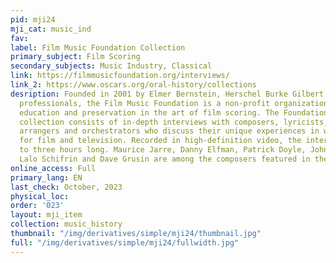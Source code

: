 ```yaml
---
pid: mji24
mji_cat: music_ind
fav: 
label: Film Music Foundation Collection
primary_subject: Film Scoring
secondary_subjects: Music Industry, Classical
link: https://filmmusicfoundation.org/interviews/
link_2: https://www.oscars.org/oral-history/collections
desription: Founded in 2001 by Elmer Bernstein, Herschel Burke Gilbert and other music
  professionals, the Film Music Foundation is a non-profit organization that promotes
  education and preservation in the art of film scoring. The Foundationʼs oral history
  collection consists of in-depth interviews with composers, lyricists, song writers,
  arrangers and orchestrators who discuss their unique experiences in writing scores
  for film and television. Recorded in high-definition video, the interviews are two
  to three hours long. Maurice Jarre, Danny Elfman, Patrick Doyle, Johnny Mandel,
  Lalo Schifrin and Dave Grusin are among the composers featured in the collection.
online_access: Full
primary_lang: EN
last_check: October, 2023
physical_loc: 
order: '023'
layout: mji_item
collection: music_history
thumbnail: "/img/derivatives/simple/mji24/thumbnail.jpg"
full: "/img/derivatives/simple/mji24/fullwidth.jpg"
---
```

